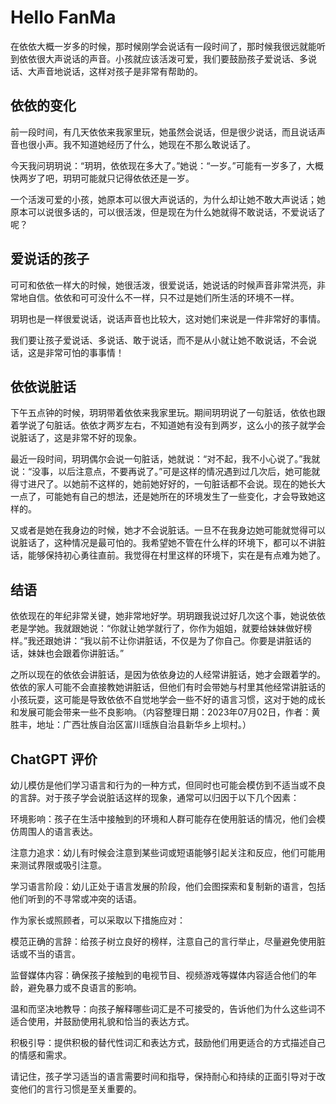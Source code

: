 # Hello FanMa 

在依依大概一岁多的时候，那时候刚学会说话有一段时间了，那时候我很远就能听到依依很大声说话的声音。小孩就应该活泼可爱，我们要鼓励孩子爱说话、多说话、大声音地说话，这样对孩子是非常有帮助的。

## 依依的变化

前一段时间，有几天依依来我家里玩，她虽然会说话，但是很少说话，而且说话声音也很小声。我不知道她经历了什么，她现在不那么敢说话了。

今天我问玥玥说：“玥玥，依依现在多大了。”她说：“一岁。”可能有一岁多了，大概快两岁了吧，玥玥可能就只记得依依还是一岁。

一个活泼可爱的小孩，她原本可以很大声说话的，为什么却让她不敢大声说话；她原本可以说很多话的，可以很活泼，但是现在为什么她就得不敢说话，不爱说话了呢？

## 爱说话的孩子

可可和依依一样大的时候，她很活泼，很爱说话，她说话的时候声音非常洪亮，非常地自信。依依和可可没什么不一样，只不过是她们所生活的环境不一样。

玥玥也是一样很爱说话，说话声音也比较大，这对她们来说是一件非常好的事情。

我们要让孩子爱说话、多说话、敢于说话，而不是从小就让她不敢说话，不会说话，这是非常可怕的事事情！

## 依依说脏话

下午五点钟的时候，玥玥带着依依来我家里玩。期间玥玥说了一句脏话，依依也跟着学说了句脏话。依依才两岁左右，不知道她有没有到两岁，这么小的孩子就学会说脏话了，这是非常不好的现象。

最近一段时间，玥玥偶尔会说一句脏话，她就说：“对不起，我不小心说了。”我就说：“没事，以后注意点，不要再说了。”可是这样的情况遇到过几次后，她可能就得寸进尺了。以她前不这样的，她前她好好的，一句脏话都不会说。现在的她长大一点了，可能她有自己的想法，还是她所在的环境发生了一些变化，才会导致她这样的。

又或者是她在我身边的时候，她才不会说脏话。一旦不在我身边她可能就觉得可以说脏话了，这种情况是最可怕的。我希望她不管在什么样的环境下，都可以不讲脏话，能够保持初心勇往直前。我觉得在村里这样的环境下，实在是有点难为她了。

## 结语

依依现在的年纪非常关键，她非常地好学。玥玥跟我说过好几次这个事，她说依依老是学她。我就跟她说：“你就让她学就行了，你作为姐姐，就要给妹妹做好榜样。”我还跟她讲：“我以前不让你讲脏话，不仅是为了你自己。你要是讲脏话的话，妹妹也会跟着你讲脏话。”

之所以现在的依依会讲脏话，是因为依依身边的人经常讲脏话，她才会跟着学的。依依的家人可能不会直接教她讲脏话，但他们有时会带她与村里其他经常讲脏话的小孩玩耍，这可能是导致依依不自觉地学会一些不好的语言习惯，这对于她的成长和发展可能会带来一些不良影响。（内容整理日期：2023年07月02日，作者：黄胜丰，地址：广西壮族自治区富川瑶族自治县新华乡上坝村。）

## ChatGPT 评价

幼儿模仿是他们学习语言和行为的一种方式，但同时也可能会模仿到不适当或不良的言辞。对于孩子学会说脏话这样的现象，通常可以归因于以下几个因素：

环境影响：孩子在生活中接触到的环境和人群可能存在使用脏话的情况，他们会模仿周围人的语言表达。

注意力追求：幼儿有时候会注意到某些词或短语能够引起关注和反应，他们可能用来测试界限或吸引注意。

学习语言阶段：幼儿正处于语言发展的阶段，他们会图探索和复制新的语言，包括他们听到的不寻常或冲突的话语。

作为家长或照顾者，可以采取以下措施应对：

模范正确的言辞：给孩子树立良好的榜样，注意自己的言行举止，尽量避免使用脏话或不当的语言。

监督媒体内容：确保孩子接触到的电视节目、视频游戏等媒体内容适合他们的年龄，避免暴力或不良语言的影响。

温和而坚决地教导：向孩子解释哪些词汇是不可接受的，告诉他们为什么这些词不适合使用，并鼓励使用礼貌和恰当的表达方式。

积极引导：提供积极的替代性词汇和表达方式，鼓励他们用更适合的方式描述自己的情感和需求。

请记住，孩子学习适当的语言需要时间和指导，保持耐心和持续的正面引导对于改变他们的言行习惯是至关重要的。